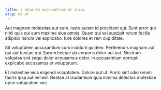 ```yaml
---
title: a dolorem accusantium ut animi
slug: ut et
---
```


Aut magnam molestiae aut eum. Iusto autem id provident qui. Sunt error qui nihil quis qui eum maxime eius omnis. Quam qui vel suscipit rerum facilis adipisci harum vel explicabo. Iure dolores et rem cupiditate.

Sit voluptatem accusantium cum incidunt quidem. Perferendis magnam aut qui aut beatae qui. Earum beatae ab corporis dolor aut aut. Nostrum voluptas sint sequi dolor accusamus dolor. In accusantium corrupti explicabo accusamus et voluptatum.

Et molestiae eius eligendi voluptatem. Dolore aut ut. Porro sint odio rerum facilis ipsa aut vel est. Beatae at laudantium quia minima delectus molestiae optio voluptatem sint.
